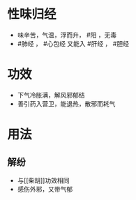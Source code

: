 # 性味归经
- 味辛苦，气温，浮而升， #阳 ，无毒
- #肺经 ， #心包经 又能入 #肝经 ， #胆经 
# 功效
- 下气冷胀满，解风邪郁结
- 善引药入营卫，能退热，散邪而耗气
# 用法
## 解纷
- 与[[柴胡]]功效相同
- 感伤外邪，又带气郁